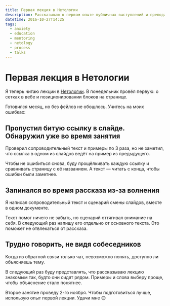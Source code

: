 ```yaml
---
title: Первая лекция в Нетологии
description: Рассказываю о первом опыте публичных выступлений и преподавания.
datetime: 2016-10-27T14:25
tags:
  - anxiety
  - education
  - mentoring
  - netology
  - process
  - talks
---
```


# Первая лекция в Нетологии

Я теперь читаю лекции в [Нетологии](https://netology.ru/). В понедельник провёл первую: о сетках в вебе и позиционировании блоков на странице.

Готовился месяц, но без фейлов не обошлось. Учитесь на моих ошибках:

## Пропустил битую ссылку в слайде. Обнаружил уже во время занятия

Проверил сопроводительный текст и примеры по 3 раза, но не заметил, что ссылка в одном из слайдов ведёт на пример из предыдущего.

Чтобы не ошибиться снова, буду прощёлкивать каждую ссылку и сравнивать страницу с её названием. А текст — читать с конца, чтобы ошибки были заметнее.

## Запинался во время рассказа из-за волнения

Я написал сопроводительный текст и сценарий смены слайдов, вместе в одном документе.

Текст помог ничего не забыть, но сценарий оттягивал внимание на себя. В следующий раз напишу его отдельно от основного текста. Это поможет не отвлекаться от рассказа.

## Трудно говорить, не видя собеседников

Когда из обратной связи только чат, невозможно понять, доступно ли объясняешь тему.

В следующий раз буду представлять, что рассказываю лекцию знакомым так, будто они сидят рядом. Примеры и слова выберу проще, чтобы объяснение стало понятнее.

Второе занятие проведу 2-го ноября. Чтобы подготовиться лучше, использую опыт первой лекции. Удачи мне 🙃
